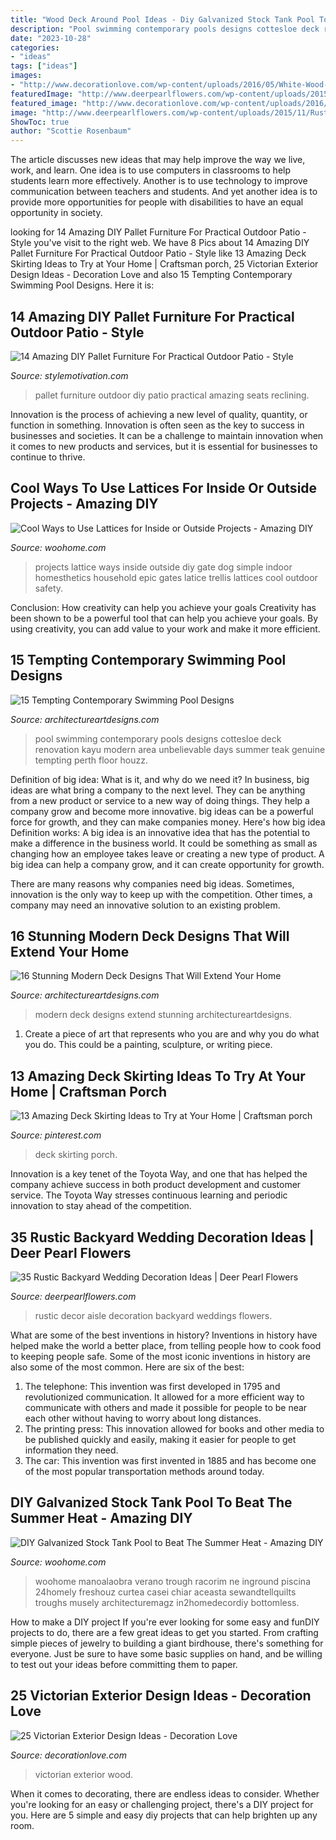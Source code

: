 ```yaml
---
title: "Wood Deck Around Pool Ideas - Diy Galvanized Stock Tank Pool To Beat The Summer Heat"
description: "Pool swimming contemporary pools designs cottesloe deck renovation kayu modern area unbelievable days summer teak genuine tempting perth floor houzz"
date: "2023-10-28"
categories:
- "ideas"
tags: ["ideas"]
images:
- "http://www.decorationlove.com/wp-content/uploads/2016/05/White-Wood-Victorian-Exterior-Design.jpg"
featuredImage: "http://www.deerpearlflowers.com/wp-content/uploads/2015/11/Rustic-wedding-aisle-decor.jpg"
featured_image: "http://www.decorationlove.com/wp-content/uploads/2016/05/White-Wood-Victorian-Exterior-Design.jpg"
image: "http://www.deerpearlflowers.com/wp-content/uploads/2015/11/Rustic-wedding-aisle-decor.jpg"
ShowToc: true
author: "Scottie Rosenbaum"
---
```



The article discusses new ideas that may help improve the way we live, work, and learn. One idea is to use computers in classrooms to help students learn more effectively. Another is to use technology to improve communication between teachers and students. And yet another idea is to provide more opportunities for people with disabilities to have an equal opportunity in society.

	

		
looking for 14 Amazing DIY Pallet Furniture For Practical Outdoor Patio - Style you've visit to the right web. We have 8 Pics about 14 Amazing DIY Pallet Furniture For Practical Outdoor Patio - Style like 13 Amazing Deck Skirting Ideas to Try at Your Home | Craftsman porch, 25 Victorian Exterior Design Ideas - Decoration Love and also 15 Tempting Contemporary Swimming Pool Designs. Here it is:
		
    
## 14 Amazing DIY Pallet Furniture For Practical Outdoor Patio - Style

<img loading=lazy src="https://homebnc.com/homeimg/2017/04/06-outdoor-pallet-furniture-ideas-homebnc.jpg" onerror="this.onerror=null;this.src='https://tse4.mm.bing.net/th?id=OIP.FM5miS-LhcFt3zsXLSSkdgHaJ4&amp;pid=15.1';" alt="14 Amazing DIY Pallet Furniture For Practical Outdoor Patio - Style">

_Source: stylemotivation.com_

>pallet furniture outdoor diy patio practical amazing seats reclining. 

	

Innovation is the process of achieving a new level of quality, quantity, or function in something. Innovation is often seen as the key to success in businesses and societies. It can be a challenge to maintain innovation when it comes to new products and services, but it is essential for businesses to continue to thrive.

    
## Cool Ways To Use Lattices For Inside Or Outside Projects - Amazing DIY

<img loading=lazy src="http://www.woohome.com/wp-content/uploads/2016/07/trellis-and-lattice-around-your-home-05.jpg" onerror="this.onerror=null;this.src='https://tse4.mm.bing.net/th?id=OIP.7HAHgsn1cWHYFkbYAHkcMgHaK1&amp;pid=15.1';" alt="Cool Ways to Use Lattices for Inside or Outside Projects - Amazing DIY">

_Source: woohome.com_

>projects lattice ways inside outside diy gate dog simple indoor homesthetics household epic gates latice trellis lattices cool outdoor safety. 

	

Conclusion: How creativity can help you achieve your goals
Creativity has been shown to be a powerful tool that can help you achieve your goals. By using creativity, you can add value to your work and make it more efficient.

    
## 15 Tempting Contemporary Swimming Pool Designs

<img loading=lazy src="https://www.architectureartdesigns.com/wp-content/uploads/2014/09/15-Tempting-Contemporary-Swimming-Pool-Designs-15-630x945.jpg" onerror="this.onerror=null;this.src='https://tse2.mm.bing.net/th?id=OIP.D1TRPCN_K6I5CD5wQrDIWwHaLH&amp;pid=15.1';" alt="15 Tempting Contemporary Swimming Pool Designs">

_Source: architectureartdesigns.com_

>pool swimming contemporary pools designs cottesloe deck renovation kayu modern area unbelievable days summer teak genuine tempting perth floor houzz. 

	

Definition of big idea: What is it, and why do we need it?
In business, big ideas are what bring a company to the next level. They can be anything from a new product or service to a new way of doing things. They help a company grow and become more innovative. big ideas can be a powerful force for growth, and they can make companies money.
Here's how big idea Definition works: 
A big idea is an innovative idea that has the potential to make a difference in the business world. It could be something as small as changing how an employee takes leave or creating a new type of product. A big idea can help a company grow, and it can create opportunity for growth. 

There are many reasons why companies need big ideas. Sometimes, innovation is the only way to keep up with the competition. Other times, a company may need an innovative solution to an existing problem.

    
## 16 Stunning Modern Deck Designs That Will Extend Your Home

<img loading=lazy src="http://www.architectureartdesigns.com/wp-content/uploads/2016/06/16-Stunning-Modern-Deck-Designs-That-Will-Extend-Your-Home-6.jpg" onerror="this.onerror=null;this.src='https://tse4.mm.bing.net/th?id=OIP.-vL__95hUdDVJ9XmQpuYxgHaE8&amp;pid=15.1';" alt="16 Stunning Modern Deck Designs That Will Extend Your Home">

_Source: architectureartdesigns.com_

>modern deck designs extend stunning architectureartdesigns. 

	

1. Create a piece of art that represents who you are and why you do what you do. This could be a painting, sculpture, or writing piece. 

    
## 13 Amazing Deck Skirting Ideas To Try At Your Home | Craftsman Porch

<img loading=lazy src="https://i.pinimg.com/736x/91/e5/c0/91e5c001cf2410297f5c2210dab7114b.jpg" onerror="this.onerror=null;this.src='https://tse3.mm.bing.net/th?id=OIP.Y0M2avZGs711wPCtHq1xugHaJ6&amp;pid=15.1';" alt="13 Amazing Deck Skirting Ideas to Try at Your Home | Craftsman porch">

_Source: pinterest.com_

>deck skirting porch. 

	

Innovation is a key tenet of the Toyota Way, and one that has helped the company achieve success in both product development and customer service. The Toyota Way stresses continuous learning and periodic innovation to stay ahead of the competition.

    
## 35 Rustic Backyard Wedding Decoration Ideas | Deer Pearl Flowers

<img loading=lazy src="http://www.deerpearlflowers.com/wp-content/uploads/2015/11/Rustic-wedding-aisle-decor.jpg" onerror="this.onerror=null;this.src='https://tse3.mm.bing.net/th?id=OIP.8D0xU27SLArNK2HbFpnPIgHaLH&amp;pid=15.1';" alt="35 Rustic Backyard Wedding Decoration Ideas | Deer Pearl Flowers">

_Source: deerpearlflowers.com_

>rustic decor aisle decoration backyard weddings flowers. 

	

What are some of the best inventions in history?
Inventions in history have helped make the world a better place, from telling people how to cook food to keeping people safe. Some of the most iconic inventions in history are also some of the most common. Here are six of the best: 
1. The telephone: This invention was first developed in 1795 and revolutionized communication. It allowed for a more efficient way to communicate with others and made it possible for people to be near each other without having to worry about long distances. 
2. The printing press: This innovation allowed for books and other media to be published quickly and easily, making it easier for people to get information they need. 
3. The car: This invention was first invented in 1885 and has become one of the most popular transportation methods around today.

    
## DIY Galvanized Stock Tank Pool To Beat The Summer Heat - Amazing DIY

<img loading=lazy src="https://www.woohome.com/wp-content/uploads/2016/06/galvanized-stock-tank-pool-ideas-woohome-10.jpg" onerror="this.onerror=null;this.src='https://tse2.mm.bing.net/th?id=OIP.-Z3Fqoz01op8RRicAVlgSgHaQq&amp;pid=15.1';" alt="DIY Galvanized Stock Tank Pool to Beat The Summer Heat - Amazing DIY">

_Source: woohome.com_

>woohome manoalaobra verano trough racorim ne inground piscina 24homely freshouz curtea casei chiar aceasta sewandtellquilts troughs musely architecturemagz in2homedecordiy bottomless. 

	

How to make a DIY project
If you're ever looking for some easy and funDIY projects to do, there are a few great ideas to get you started. From crafting simple pieces of jewelry to building a giant birdhouse, there's something for everyone. Just be sure to have some basic supplies on hand, and be willing to test out your ideas before committing them to paper.

    
## 25 Victorian Exterior Design Ideas - Decoration Love

<img loading=lazy src="http://www.decorationlove.com/wp-content/uploads/2016/05/White-Wood-Victorian-Exterior-Design.jpg" onerror="this.onerror=null;this.src='https://tse1.mm.bing.net/th?id=OIP.GMiPb1MlaUNz6JLLo0gQHgHaLK&amp;pid=15.1';" alt="25 Victorian Exterior Design Ideas - Decoration Love">

_Source: decorationlove.com_

>victorian exterior wood. 

	

When it comes to decorating, there are endless ideas to consider. Whether you're looking for an easy or challenging project, there's a DIY project for you. Here are 5 simple and easy diy projects that can help brighten up any room.

